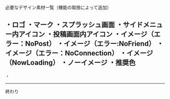必要なデザイン素材一覧（機能の取捨によって追加）

・ロゴ
・マーク
・スプラッシュ画面
・サイドメニュー内アイコン
・投稿画面内アイコン
・イメージ（エラー：NoPost）
・イメージ（エラー:NoFriend）
・イメージ（エラー：NoConnection）
・イメージ（NowLoading）
・ノーイメージ
・推奨色
---
・

---
終わり

